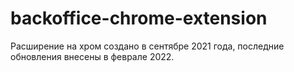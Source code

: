 # backoffice-chrome-extension
Расширение на хром создано в сентябре 2021 года, последние обновления внесены в феврале 2022.
